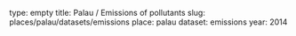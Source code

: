 type: empty
title: Palau / Emissions of pollutants
slug: places/palau/datasets/emissions
place: palau
dataset: emissions
year: 2014
